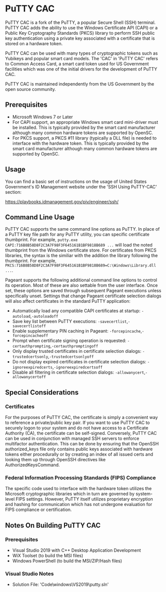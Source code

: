 # PuTTY CAC

PuTTY CAC is a fork of the PuTTY, a popular Secure Shell (SSH) terminal. PuTTY CAC adds the ability to use the Windows Certificate API (CAPI) or a Public Key Cryptography Standards (PKCS) library to perform SSH public key authentication using a private key associated with a certificate that is stored on a hardware token.

PuTTY CAC can be used with many types of cryptographic tokens such as Yubikeys and popular smart card models. The 'CAC' in 'PuTTY CAC' refers to Common Access Card, a smart card token used for US Government facilities which was one of the initial drivers for the development of PuTTY CAC.

PuTTY CAC is maintained independently from the US Government by the open source community. 

## Prerequisites
* Microsoft Windows 7 or Later
* For CAPI support, an appropriate Windows smart card mini-driver must be installed. This is typically provided by the smart card manufacturer although many common hardware tokens are supported by OpenSC.
* For PKCS support, a PKCS #11 library (typically a DLL file) is needed to interface with the hardware token. This is typically provided by the smart card manufacturer although many common hardware tokens are supported by OpenSC.

## Usage
You can find a basic set of instructions on the usage of United States Government's ID Management website under the 'SSH Using PuTTY-CAC' section: 

https://playbooks.idmanagement.gov/piv/engineer/ssh/

## Command Line Usage
PuTTY CAC supports the same command line options as PuTTY. In place of a PuTTY key file path for any PuTTY utility, you can specific certificate thumbprint. For example, `putty.exe CAPI:716B8B58D8F2C3A7F98F3F645161B1BF9818B689 ...` will load the noted thumbprint from the Windows certificate store. For certificates from PKCS libraries, the syntax is the similiar with the addition the library following the thumbprint. For example, `PKCS:716B8B58D8F2C3A7F98F3F645161B1BF9818B689=C:\Windows\Library.dll ...`. 

Pageant supports the following additional command line options to control its operation. Most of these are also settable from the user interface. Once set, these options are saved through subsequent Pageant executions unless specifically unset. Settings that change Pageant certificate selection dialogs will also affect certificates in the standard PuTTY application:
* Automatically load any compatible CAPI certificates at startup: `-autoload`,`-autoloadoff`
* Save key list between PuTTY executions: `-savecertlist`,`-savecertlistoff`
* Enable supplementary PIN caching in Pageant: `-forcepincache`,`-forcepincacheoff`
* Prompt when certificate signing operation is requested: `-certauthprompting`,`-certauthpromptingoff`
* Only display trusted certificates in certificate selection dialogs: `-trustedcertsonly`,`-trustedcertsonlyoff`
* Do not display expired certificates in certificate selection dialogs: `-ignoreexpiredcerts`,`-ignoreexpiredcertsoff`
* Disable all filtering in certificate selection dialogs: `-allowanycert`,`-allowanycertoff`

## Special Considerations
### Certificates
For the purposes of PuTTY CAC, the certificate is simply a convenient way to reference a private/public key pair. If you want to use PuTTY CAC to securely logon to your system and do not have access to a Certificate Authority (CA), the certificate can be self-signed. Conversely, PuTTY CAC can be used in conjunction with managed SSH servers to enforce multifactor authentication. This can be done by ensuring that the OpenSSH authorized_keys file only contains public keys associated with hardware tokens either procedurally or by creating an index of all issued certs and looking them up through OpenSSH directives like AuthorizedKeysCommand.
### Federal Information Processing Standards (FIPS) Compliance
The specific code used to interface with the hardware token utilizes the Microsoft cryptographic libraries which in turn are governed by system-level FIPS settings. However, PuTTY itself utilizes proprietary encryption and hashing for communication which has not undergone evaluation for FIPS compliance or certification. 
## Notes On Building PuTTY CAC
### Prerequisites
* Visual Studio 2019 with C++ Desktop Application Development
* WiX Toolset (to build the MSI files)
* Windows PowerShell (to build the MSI/ZIP/Hash files)

### Visual Studio Notes
* Solution File: 'Code\windows\VS2019\putty.sln'

